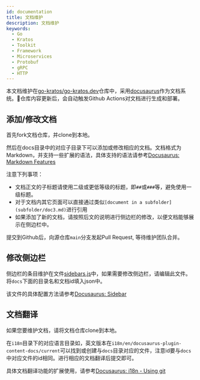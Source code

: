 ```yaml
---
id: documentation
title: 文档维护
description: 文档维护
keywords:
  - Go 
  - Kratos
  - Toolkit
  - Framework
  - Microservices
  - Protobuf
  - gRPC
  - HTTP
---
```


本文档维护在[go-kratos/go-kratos.dev](https://github.com/go-kratos/go-kratos.dev)仓库中，采用[docusaurus](https://docusaurus.io/)作为文档系统。仓库内容更新后，会自动触发Github Actions对文档进行生成和部署。

## 添加/修改文档
首先fork文档仓库，并clone到本地。

然后在docs目录中的对应子目录下可以添加或修改相应的文档。文档格式为Markdown，并支持一些扩展的语法，具体支持的语法请参考[Docusaurus: Markdown Features](https://docusaurus.io/docs/markdown-features)

注意下列事项：
* 文档正文的子标题请使用二级或更低等级的标题，即`##`或`###`等，避免使用一级标题。
* 对于文档内其它页面可以直接通过类似`[document in a subfolder](subfolder/doc3.md)`进行引用
* 如果添加了新的文档，请按照后文的说明进行侧边栏的修改，以便文档能够展示在侧边栏中。

提交到Github后，向源仓库`main`分支发起Pull Request, 等待维护团队合并。

## 修改侧边栏
侧边栏的条目维护在文件[sidebars.js](https://github.com/go-kratos/go-kratos.dev/blob/main/sidebars.js)中，如果需要修改侧边栏，请编辑此文件。
将`docs`下面的目录名和文档id填入json中。

该文件的具体配置方法请参考[Docusaurus: Sidebar](https://docusaurus.io/docs/sidebar)

## 文档翻译
如果您要维护文档，请将文档仓库clone到本地。

在`i18n`目录下的对应语言目录如，英文版本在`i18n/en/docusaurus-plugin-content-docs/current`可以找到或创建与`docs`目录对应的文件，注意id要与`docs`中对应文件的id相同。进行相应的文档翻译后提交即可。

具体文档翻译功能的扩展使用，请参考[Docusaurus: i18n - Using git](https://docusaurus.io/docs/i18n/git)